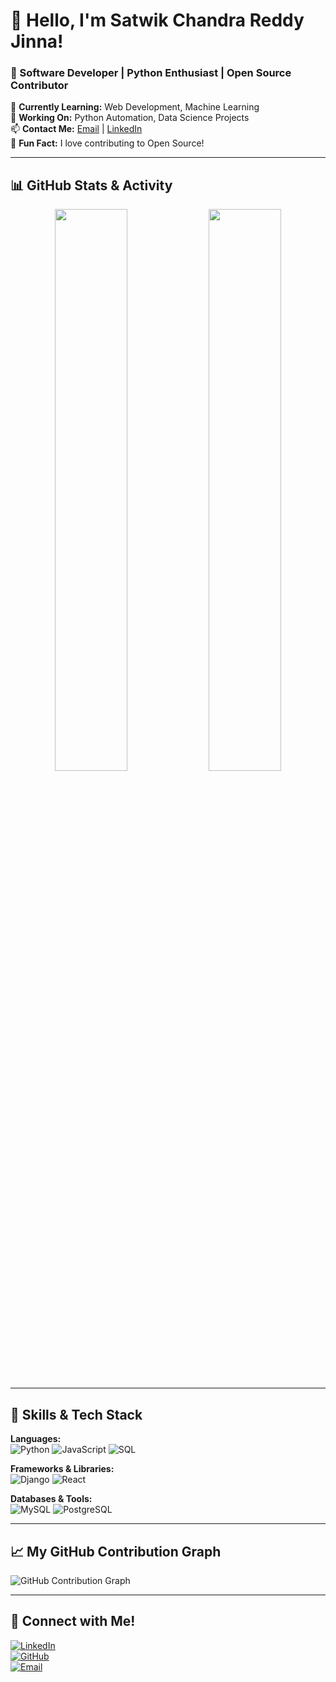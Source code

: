 # 👋 Hello, I'm Satwik Chandra Reddy Jinna! 
### 🚀 Software Developer | Python Enthusiast | Open Source Contributor  

🌱 **Currently Learning:** Web Development, Machine Learning  
🔭 **Working On:** Python Automation, Data Science Projects  
📫 **Contact Me:** [Email](mailto:satwikchandra672@gmail.com) | [LinkedIn](https://www.linkedin.com/in/YOUR-LINK)  
🌟 **Fun Fact:** I love contributing to Open Source!  

---

## 📊 **GitHub Stats & Activity**  
<p align="center">
  <img width="48%" src="https://github-readme-stats.vercel.app/api?username=satwik-jinna&show_icons=true&theme=radical" />
  <img width="48%" src="https://github-readme-streak-stats.herokuapp.com/?user=satwik-jinna&theme=radical" />
</p>

---

## 🚀 **Skills & Tech Stack**
**Languages:**  
![Python](https://img.shields.io/badge/-Python-3776AB?style=flat-square&logo=Python&logoColor=white)
![JavaScript](https://img.shields.io/badge/-JavaScript-F7DF1E?style=flat-square&logo=javascript&logoColor=black)
![SQL](https://img.shields.io/badge/-SQL-4479A1?style=flat-square&logo=mysql&logoColor=white)

**Frameworks & Libraries:**  
![Django](https://img.shields.io/badge/-Django-092E20?style=flat-square&logo=django&logoColor=white)
![React](https://img.shields.io/badge/-React-61DAFB?style=flat-square&logo=react&logoColor=black)

**Databases & Tools:**  
![MySQL](https://img.shields.io/badge/-MySQL-4479A1?style=flat-square&logo=mysql&logoColor=white)
![PostgreSQL](https://img.shields.io/badge/-PostgreSQL-336791?style=flat-square&logo=postgresql&logoColor=white)

---

## 📈 **My GitHub Contribution Graph**
![GitHub Contribution Graph](https://activity-graph.herokuapp.com/graph?username=satwik-jinna&theme=github)

---

## 🔗 **Connect with Me!**
[![LinkedIn](https://img.shields.io/badge/-LinkedIn-blue?style=flat-square&logo=Linkedin&logoColor=white)](https://www.linkedin.com/in/YOUR-LINK)  
[![GitHub](https://img.shields.io/badge/-GitHub-181717?style=flat-square&logo=github&logoColor=white)](https://github.com/satwik-jinna)  
[![Email](https://img.shields.io/badge/-Email-D14836?style=flat-square&logo=gmail&logoColor=white)](mailto:satwikchandra672@gmail.com)  
